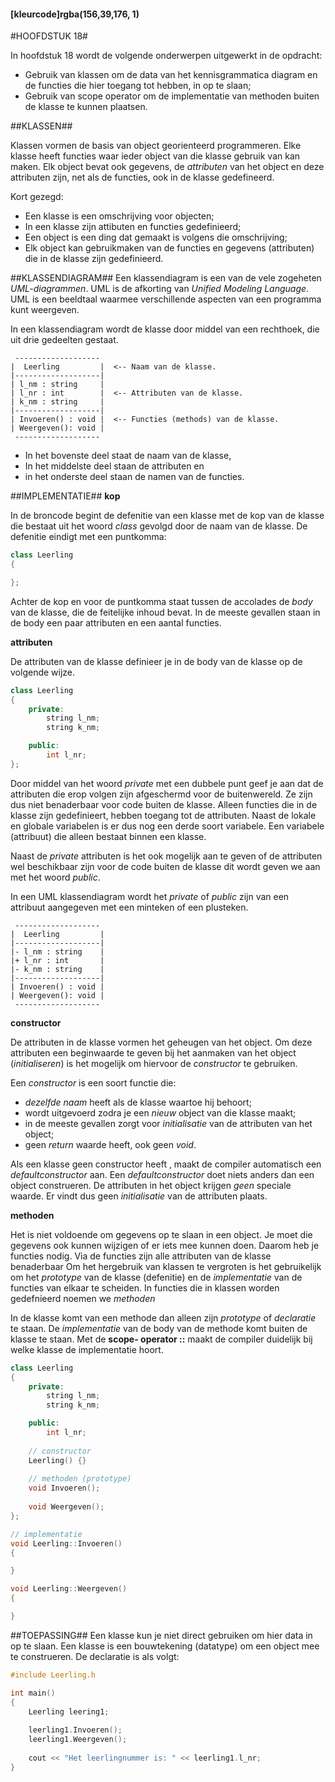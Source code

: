 #### [kleurcode]rgba(156,39,176, 1)

#HOOFDSTUK 18#

In hoofdstuk 18 wordt de volgende onderwerpen uitgewerkt in de opdracht:

- Gebruik van klassen om de data  van het kennisgrammatica diagram en de functies die hier toegang tot hebben, in op te slaan;
- Gebruik van scope operator om de implementatie van methoden buiten de klasse te kunnen plaatsen.

##KLASSEN##

Klassen vormen de basis van object georienteerd programmeren. Elke klasse heeft functies waar ieder object van die klasse gebruik van kan maken. Elk object bevat ook gegevens, de *attributen* van het object en deze attributen zijn, net als de functies, ook in de klasse gedefineerd.

Kort gezegd:

* Een klasse is een omschrijving voor objecten;
* In een klasse zijn attibuten en functies gedefinieerd;
* Een object is een ding dat gemaakt is volgens die omschrijving;
* Elk object kan gebruikmaken van de functies en gegevens (attributen) die in de klasse zijn gedefinieerd.

##KLASSENDIAGRAM##
Een klassendiagram is een van de vele zogeheten *UML-diagrammen*. UML is de afkorting van *Unified Modeling Language*. UML is een beeldtaal waarmee verschillende aspecten van een programma  kunt weergeven.

In een klassendiagram wordt de klasse door middel van een rechthoek, die uit drie gedeelten gestaat.

```uml
 -------------------
|  Leerling         |  <-- Naam van de klasse.
|-------------------|
| l_nm : string     |
| l_nr : int        |  <-- Attributen van de klasse.
| k_nm : string     |
|-------------------|
| Invoeren() : void |  <-- Functies (methods) van de klasse.
| Weergeven(): void |
 -------------------
```

* In het bovenste deel staat de naam van de klasse,
* In het middelste deel staan de attributen en
* in het onderste deel staan de namen van de functies.

##IMPLEMENTATIE##
**kop**

In de broncode begint de defenitie van een klasse met de kop van de klasse die bestaat uit het woord *class* gevolgd door de naam van de klasse. De defenitie eindigt met een puntkomma:

```c++
class Leerling
{

};
```
Achter de kop en voor de puntkomma staat tussen de accolades de *body* van de klasse, die de feitelijke inhoud bevat. In de meeste gevallen staan in de body een paar attributen en een aantal functies.

**attributen**

De attributen van de klasse definieer je in de body van de klasse op de volgende wijze.

```c++
class Leerling
{
	private:
		string l_nm;
		string k_nm;

	public:
		int l_nr;
};
```

Door middel van het woord *private* met een dubbele punt geef je aan dat de attributen die erop volgen zijn afgeschermd voor de buitenwereld. Ze zijn dus niet benaderbaar voor code buiten de klasse.
Alleen functies die in de klasse zijn gedefinieert, hebben toegang tot de attributen. 
Naast de lokale en globale variabelen is er dus nog een derde soort variabele. Een variabele (attribuut) die alleen bestaat binnen een klasse.

Naast de *private* attributen is het ook mogelijk aan te geven of de attributen wel beschikbaar zijn voor de code buiten de klasse dit wordt geven we aan met het woord *public*.

In een UML klassendiagram wordt het *private* of *public* zijn van een attribuut aangegeven met een minteken of een plusteken.

```uml
 -------------------
|  Leerling         |
|-------------------|
|- l_nm : string    |
|+ l_nr : int       |
|- k_nm : string    |
|-------------------|
| Invoeren() : void |
| Weergeven(): void |
 -------------------
```

**constructor**

De attributen in de klasse vormen het geheugen van het object. Om deze attributen een beginwaarde te geven bij het aanmaken van het object (*initialiseren*) is het mogelijk om hiervoor de *constructor* te gebruiken.

Een *constructor* is een soort functie die:

* *dezelfde naam* heeft als de klasse waartoe hij behoort;
* wordt uitgevoerd zodra je een *nieuw* object van die klasse maakt;
* in de meeste gevallen zorgt voor *initialisatie* van de attributen van het object;
* geen *return* waarde heeft, ook geen *void*.

Als een klasse geen constructor heeft , maakt de compiler automatisch een *defaultconstructor* aan. Een *defaultconstructor* doet niets anders dan een object construeren. De attributen in het object krijgen *geen* speciale waarde. Er vindt dus geen *initialisatie* van de attributen plaats.

**methoden**

Het is niet voldoende om gegevens op te slaan in een object. Je moet die gegevens ook kunnen wijzigen of er iets mee kunnen doen. Daarom heb je functies nodig. Via de functies zijn alle attributen van de klasse benaderbaar 
Om het hergebruik van klassen te vergroten is het gebruikelijk  om het *prototype* van de klasse (defenitie) en de *implementatie* van de functies van elkaar te scheiden.
In functies die in klassen worden gedefnieerd noemen we *methoden*

In de klasse komt van een methode dan alleen zijn *prototype* of *declaratie* te staan. De *implementatie* van de body van de methode komt buiten de klasse te staan. 
Met de **scope- operator ::** maakt de compiler  duidelijk bij welke klasse de implementatie hoort.

```c++
class Leerling
{
	private:
		string l_nm;
		string k_nm;

	public:
		int l_nr;
	
	// constructor
	Leerling() {}
	
	// methoden (prototype)
	void Invoeren();
	
	void Weergeven();
};

// implementatie
void Leerling::Invoeren()
{

}

void Leerling::Weergeven()
{

}
```

##TOEPASSING##
Een klasse kun je niet direct gebruiken om hier data in op te slaan. Een klasse is een bouwtekening (datatype) om een object mee te construeren. De declaratie is als volgt:

```c++
#include Leerling.h

int main()
{
	Leerling leering1;
	
	leerling1.Invoeren();
	leerling1.Weergeven();
	
	cout << "Het leerlingnummer is: " << leerling1.l_nr;
}
```
